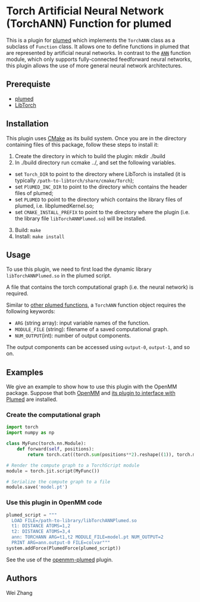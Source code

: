 Torch Artificial Neural Network (TorchANN) Function for plumed
====================

This is a plugin for [plumed](https://www.plumed.org/download) which implements the `TorchANN` class as a subclass of `Function` class. It allows one to define functions in plumed that are represented by artificial neural networks. In contrast to the [`ANN`](https://www.plumed.org/doc-v2.6/user-doc/html/_a_n_n.html) function module, which only supports fully-connected feedforward neural networks, this plugin allows the use of more general neural network architectures. 

## Prerequiste
- [plumed](https://www.plumed.org/download)
- [LibTorch](http://www.pytorch.org/get-started/locally)

## Installation
This plugin uses [CMake](http://cmake.org) as its build system. Once you are in the directory containing files of this package, follow these steps to install it:
1. Create the directory in which to build the plugin: mkdir ./build
2. In ./build directory run ccmake ../, and set the following variables.
  * set `Torch_DIR` to point to the directory where LibTorch is installed (it is typically `/path-to-libtorch/share/cmake/Torch`); 
  * set `PlUMED_INC_DIR` to point to the directory which contains the header files of plumed;
  * set `PLUMED` to point to the directory which contains the library files of plumed, i.e. libplumedKernel.so;
  * set `CMAKE_INSTALL_PREFIX` to point to the directory where the plugin (i.e. the library file `libTorchANNPlumed.so`) will be installed.
3. Build: `make`
4. Install: `make install`

## Usage

To use this plugin, we need to first load the dynamic library `libTorchANNPlumed.so` in the plumed script. 

A file that contains the torch computational graph (i.e. the neural network) is required. 

Similar to [other plumed functions](https://www.plumed.org/doc-v2.5/user-doc/html/_function.html), a `TorchANN` function object requires the following keywords:

- `ARG` (string array): input variable names of the function.
- `MODULE_FILE` (string): filename of a saved computational graph.
- `NUM_OUTPUT`(int): number of output components. 

The output components can be accessed using `output-0`, `output-1`, and so on.

## Examples
We give an example to show how to use this plugin with the OpenMM package.
Suppose that both [OpenMM](http://openmm.org) and [its plugin to interface with Plumed](http://github.com/openmm/openmm-plumed) are installed.

### Create the computational graph 

```python
import torch
import numpy as np

class MyFunc(torch.nn.Module):
    def forward(self, positions):
        return torch.cat((torch.sum(positions**2).reshape((1)), torch.mean(positions).reshape((1))), 0)

# Render the compute graph to a TorchScript module
module = torch.jit.script(MyFunc())

# Serialize the compute graph to a file
module.save('model.pt')
```

### Use this plugin in OpenMM code

```python
plumed_script = """
  LOAD FILE=/path-to-library/libTorchANNPlumed.so
  t1: DISTANCE ATOMS=1,2
  t2: DISTANCE ATOMS=3,4
  ann: TORCHANN ARG=t1,t2 MODULE_FILE=model.pt NUM_OUTPUT=2
  PRINT ARG=ann.output-0 FILE=colvar"""
system.addForce(PlumedForce(plumed_script))
```

See the use of the [openmm-plumed](http://github.com/openmm/openmm-plumed) plugin. 

## Authors

Wei Zhang 

